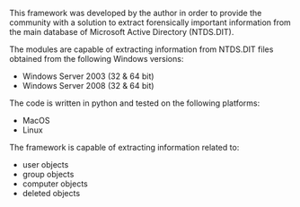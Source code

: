 This framework was developed by the author in order to provide the community with a solution to extract forensically important information from the main database of Microsoft Active Directory (NTDS.DIT).

The modules are capable of extracting information from NTDS.DIT files obtained
from the following Windows versions:
  * Windows Server 2003 (32 & 64 bit)
  * Windows Server 2008 (32 & 64 bit)

The code is written in python and tested on the following platforms:
  * MacOS
  * Linux

The framework is capable of extracting information related to:
  * user objects
  * group objects
  * computer objects
  * deleted objects